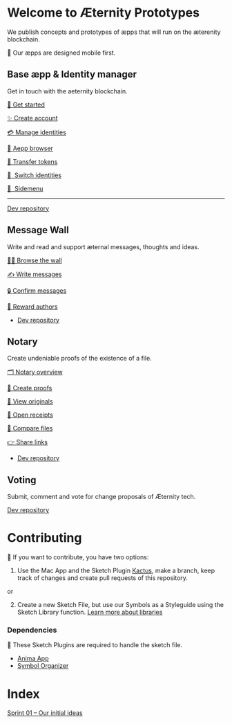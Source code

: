 # Welcome to Æternity Prototypes
We publish concepts and prototypes of æpps that will run on the æterenity blockchain.

📱 Our æpps are designed mobile first.




## Base æpp & Identity manager
Get in touch with the aeternity blockchain. 


[🚀  Get started](base-aepp/base.md#--get--started)

[✨  Create account](base-aepp/base.md#--create-account)

[💳  Manage identities](base.md#—manage—identities)

[👀  Aepp browser](base.md#--aepp—browser)

[💸  Transfer tokens](base.md#—transfer—tokens)

[🤞  Switch identities](base.md#—switch—identities)

[🤳  Sidemenu](base.md#—sidemenu)


***

[Dev repository](https://github.com/aeternity/aepp-identity)




## Message Wall
Write and read and support æternal messages, thoughts and ideas.

[👩‍💻  Browse the wall](base-aepp/wall.md#--browse-the-wall)

[✍️  Write messages](base-aepp/wall.md#—write—messanges)

[🔒  Confirm messages](base-aepp/wall.md#—confirm—messages)

[👏  Reward authors](base-aepp/wall.md#—reward—authors)

* [Dev repository](https://github.com/aeternity/aepp-wall)



## Notary
Create undeniable proofs of the existence of a file.

[🗂  Notary overview](base-aepp/notary.md#—notary—overview)

[📃  Create proofs](base-aepp/notary.md#—create—proofs)

[👀  View originals](base-aepp/notary.md#--view-originals---open-receipts---compare-files---share-links)

[📄  Open receipts](base-aepp/notary.md#--view-originals---open-receipts---compare-files---share-links)

[👐  Compare files](base-aepp/notary.md#--view-originals---open-receipts---compare-files---share-links)

[👉  Share links](base-aepp/notary.md#--view-originals---open-receipts---compare-files---share-links)

* [Dev repository](https://github.com/aeternity/aepp-aexistence)




## Voting
Submit, comment and vote for change proposals of Æternity tech.

[Dev repository](https://github.com/aeternity/aepp-voting)



# Contributing
👏 If you want to contribute, you have two options:

1. Use the Mac App and the Sketch Plugin [Kactus](https://github.com/kactus-io/kactus), make a branch, keep track of changes and create pull requests of this repository.

or

2. Create a new Sketch File, but use our Symbols as a Styleguide using the Sketch Library function. [Learn more about libraries](https://www.sketchapp.com/docs/libraries/adding-libraries)




### Dependencies
👾 These Sketch Plugins are required to handle the sketch file.
* [Anima App](https://animaapp.github.io/)
* [Symbol Organizer](https://github.com/sonburn/symbol-organizer)



# Index
[Sprint 01 – Our initial ideas](base-aepp/main.md)





